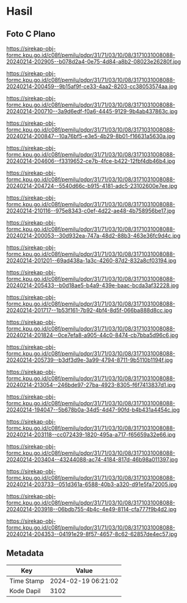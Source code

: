 # Hasil

## Foto C Plano

https://sirekap-obj-formc.kpu.go.id/c08f/pemilu/pdpr/31/71/03/10/08/3171031008088-20240214-202905--b078d2a4-0e75-4d84-a8b2-08023e26280f.jpg

https://sirekap-obj-formc.kpu.go.id/c08f/pemilu/pdpr/31/71/03/10/08/3171031008088-20240214-200459--9b15af9f-ce33-4aa2-8203-cc38053574aa.jpg

https://sirekap-obj-formc.kpu.go.id/c08f/pemilu/pdpr/31/71/03/10/08/3171031008088-20240214-200710--3a9d6edf-f0a6-4445-9129-9b4ab437863c.jpg

https://sirekap-obj-formc.kpu.go.id/c08f/pemilu/pdpr/31/71/03/10/08/3171031008088-20240214-200847--10a76bf5-e3e5-4b29-8b01-f16631a5630a.jpg

https://sirekap-obj-formc.kpu.go.id/c08f/pemilu/pdpr/31/71/03/10/08/3171031008088-20240214-204606--f3319652-ce7b-4fce-b422-12fbf4db46b4.jpg

https://sirekap-obj-formc.kpu.go.id/c08f/pemilu/pdpr/31/71/03/10/08/3171031008088-20240214-204724--5540d66c-b915-4181-adc5-23102600e7ee.jpg

https://sirekap-obj-formc.kpu.go.id/c08f/pemilu/pdpr/31/71/03/10/08/3171031008088-20240214-210116--975e8343-c0ef-4d22-ae48-4b758956be17.jpg

https://sirekap-obj-formc.kpu.go.id/c08f/pemilu/pdpr/31/71/03/10/08/3171031008088-20240214-200053--30d932ea-747a-48d2-88b3-463e36fc9d4c.jpg

https://sirekap-obj-formc.kpu.go.id/c08f/pemilu/pdpr/31/71/03/10/08/3171031008088-20240214-201201--69ad438a-1a3c-4260-87d2-832a8cf03194.jpg

https://sirekap-obj-formc.kpu.go.id/c08f/pemilu/pdpr/31/71/03/10/08/3171031008088-20240214-205433--b0d18ae5-b4a9-439e-baac-bcda3af32228.jpg

https://sirekap-obj-formc.kpu.go.id/c08f/pemilu/pdpr/31/71/03/10/08/3171031008088-20240214-201717--1b53f161-7b92-4bf4-8d5f-066ba888d8cc.jpg

https://sirekap-obj-formc.kpu.go.id/c08f/pemilu/pdpr/31/71/03/10/08/3171031008088-20240214-201824--0ce7efa8-a905-44c0-8474-cb7bba5d96c6.jpg

https://sirekap-obj-formc.kpu.go.id/c08f/pemilu/pdpr/31/71/03/10/08/3171031008088-20240214-205739--b3df3d9e-3a99-4794-8711-9b5110b1194f.jpg

https://sirekap-obj-formc.kpu.go.id/c08f/pemilu/pdpr/31/71/03/10/08/3171031008088-20240214-213054--246bde97-27ba-4923-8305-f6f7413837d1.jpg

https://sirekap-obj-formc.kpu.go.id/c08f/pemilu/pdpr/31/71/03/10/08/3171031008088-20240214-194047--5b678b0a-34d5-4d47-90fd-b4b431a4454c.jpg

https://sirekap-obj-formc.kpu.go.id/c08f/pemilu/pdpr/31/71/03/10/08/3171031008088-20240214-203118--cc072439-1820-495a-a717-f65659a32e66.jpg

https://sirekap-obj-formc.kpu.go.id/c08f/pemilu/pdpr/31/71/03/10/08/3171031008088-20240214-203404--43244088-ac74-4184-817d-46b98a011397.jpg

https://sirekap-obj-formc.kpu.go.id/c08f/pemilu/pdpr/31/71/03/10/08/3171031008088-20240214-203733--051d361a-6588-40b3-a320-d91e5fa72005.jpg

https://sirekap-obj-formc.kpu.go.id/c08f/pemilu/pdpr/31/71/03/10/08/3171031008088-20240214-203918--06bdb755-4b4c-4e49-8114-cfa777f9b4d2.jpg

https://sirekap-obj-formc.kpu.go.id/c08f/pemilu/pdpr/31/71/03/10/08/3171031008088-20240214-204353--04191e29-8f57-4657-8c62-62857de4ec57.jpg


## Metadata

| Key        | Value               |
| ---------- | ------------------- |
| Time Stamp | 2024-02-19 06:21:02 |
| Kode Dapil | 3102                |



